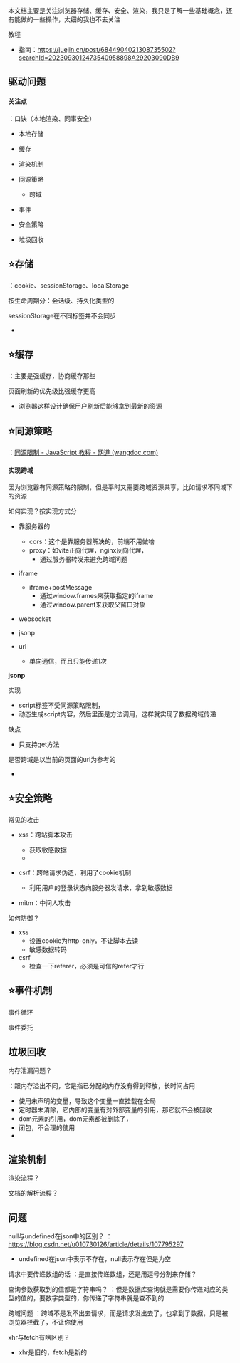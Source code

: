 本文档主要是关注浏览器存储、缓存、安全、渲染，我只是了解一些基础概念，还有能做的一些操作，太细的我也不去关注

教程

- 指南：https://juejin.cn/post/6844904021308735502?searchId=2023093012473540958898A29203090DB9



## 驱动问题

#### 关注点

：口诀（本地渲染、同事安全）

- 本地存储
- 缓存
- 渲染机制
- 同源策略
  - 跨域

- 事件
- 安全策略
- 垃圾回收







## :star:存储

：cookie、sessionStorage、localStorage

按生命周期分：会话级、持久化类型的

sessionStorage在不同标签并不会同步

- 



## :star:缓存

：主要是强缓存，协商缓存那些

页面刷新的优先级比强缓存更高

- 浏览器这样设计确保用户刷新后能够拿到最新的资源





## :star:同源策略

：[同源限制 - JavaScript 教程 - 网道 (wangdoc.com)](https://wangdoc.com/javascript/bom/same-origin)

#### 实现跨域

因为浏览器有同源策略的限制，但是平时又需要跨域资源共享，比如请求不同域下的资源

如何实现？按实现方式分

- 靠服务器的
  - cors：这个是靠服务器解决的，前端不用做啥
  - proxy：如vite正向代理，nginx反向代理，
    - 通过服务器转发来避免跨域问题

- iframe
  - iframe+postMessage
    - 通过window.frames来获取指定的iframe
    - 通过window.parent来获取父窗口对象
- websocket
- jsonp
- url
  - 单向通信，而且只能传递1次




**jsonp**

实现

- script标签不受同源策略限制，
- 动态生成script内容，然后里面是方法调用，这样就实现了数据跨域传递

缺点

- 只支持get方法



是否跨域是以当前的页面的url为参考的

- 





## :star:安全策略

常见的攻击

- xss：跨站脚本攻击
  - 获取敏感数据
  - 

- csrf：跨站请求伪造，利用了cookie机制
  - 利用用户的登录状态向服务器发请求，拿到敏感数据

- mitm：中间人攻击



如何防御？

- xss
  - 设置cookie为http-only，不让脚本去读
  - 敏感数据转码
- csrf
  - 检查一下referer，必须是可信的refer才行



## :star:事件机制

事件循环

事件委托





## 垃圾回收

内存泄漏问题？

：跟内存溢出不同，它是指已分配的内存没有得到释放，长时间占用

- 使用未声明的变量，导致这个变量一直挂载在全局
- 定时器未清除，它内部的变量有对外部变量的引用，那它就不会被回收
- dom元素的引用，dom元素都被删除了，
- 闭包，不合理的使用
- 



## 渲染机制

渲染流程？



文档的解析流程？





## 问题

null与undefined在json中的区别？
：<https://blog.csdn.net/u010730126/article/details/107795297>

- undefined在json中表示不存在，null表示存在但是为空

请求中要传递数组的话
：是直接传递数组，还是用逗号分割来存储？

查询参数获取到的值都是字符串吗？
：但是数据库查询就是需要你传递对应的类型的值的，要数字类型的，你传递了字符串就是查不到的

跨域问题
：跨域不是发不出去请求，而是请求发出去了，也拿到了数据，只是被浏览器拦截了，不让你使用

xhr与fetch有啥区别？

- xhr是旧的，fetch是新的
